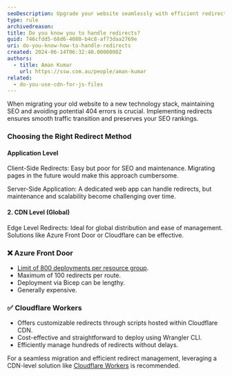 ```yaml
---
seoDescription: Upgrade your website seamlessly with efficient redirects using Cloudflare Workers or Azure Front Door to preserve SEO and traffic during the migration
type: rule
archivedreason:
title: Do you know you to handle redirects?
guid: 746cfdd5-68d6-4080-b4c8-af73daa2769e
uri: do-you-know-how-to-handle-redirects
created: 2024-06-14T06:32:40.0000000Z
authors:
  - title: Aman Kumar
    url: https://ssw.com.au/people/aman-kumar
related:
  - do-you-use-cdn-for-js-files
---
```


When migrating your old website to a new technology stack, maintaining SEO and avoiding potential 404 errors is crucial. Implementing redirects ensures smooth traffic transition and preserves your SEO rankings.

<!--endintro-->

### Choosing the Right Redirect Method

#### Application Level

Client-Side Redirects: Easy but poor for SEO and maintenance. Migrating pages in the future would make this approach cumbersome.

Server-Side Application: A dedicated web app can handle redirects, but maintenance and scalability become challenging over time.

#### 2. CDN Level (Global)

Edge Level Redirects: Ideal for global distribution and ease of management. Solutions like Azure Front Door or Cloudflare can be effective.

### ❌ Azure Front Door

* [Limit of 800 deployments per resource group](https://learn.microsoft.com/en-us/azure/azure-resource-manager/management/azure-subscription-service-limits).
* Maximum of 100 redirects per route.
* Deployment via Bicep can be lengthy.
* Generally expensive.

### ✅ Cloudflare Workers

* Offers customizable redirects through scripts hosted within Cloudflare CDN.
* Cost-effective and straightforward to deploy using Wrangler CLI.
* Efficiently manage hundreds of redirects without delays.

For a seamless migration and efficient redirect management, leveraging a CDN-level solution like [Cloudflare Workers](https://developers.cloudflare.com/workers/) is recommended.
